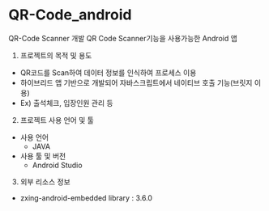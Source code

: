 # QR-Code_android

QR-Code Scanner 개발
QR Code Scanner기능을 사용가능한 Android 앱

1. 프로젝트의 목적 및 용도


- QR코드를 Scan하여 데이터 정보를 인식하여 프로세스 이용
- 하이브리드 앱 기반으로 개발되어 자바스크립트에서 네이티브 호출 기능(브릿지 이용)
- Ex) 출석체크, 입장인원 관리 등

2. 프로젝트 사용 언어 및 툴
- 사용 언어
  - JAVA
- 사용 툴 및 버전
  - Android Studio


3. 외부 리소스 정보
  - zxing-android-embedded library : 3.6.0


